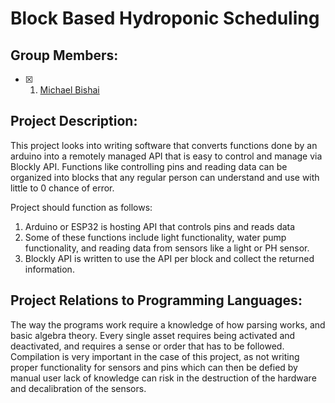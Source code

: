 # Block Based Hydroponic Scheduling
## Group Members:
- [x] 1.  [Michael Bishai]()

## Project Description:
This project looks into writing software that converts functions done by an arduino
into a remotely managed API that is easy to control and manage via Blockly API.
Functions like controlling pins and reading data can be organized into blocks that
any regular person can understand and use with little to 0 chance of error.

Project should function as follows:
1. Arduino or ESP32 is hosting API that controls pins and reads data
2. Some of these functions include light functionality, water pump functionality, and
   reading data from sensors like a light or PH sensor.
3. Blockly API is written to use the API per block and collect the returned information.

## Project Relations to Programming Languages:
The way the programs work require a knowledge of how parsing works, and basic algebra theory.
Every single asset requires being activated and deactivated, and requires a sense or order that has to be followed.
Compilation is very important in the case of this project, as not writing proper functionality for sensors and pins which
can then be defied by manual user lack of knowledge can risk in the destruction of the hardware and decalibration of the sensors.